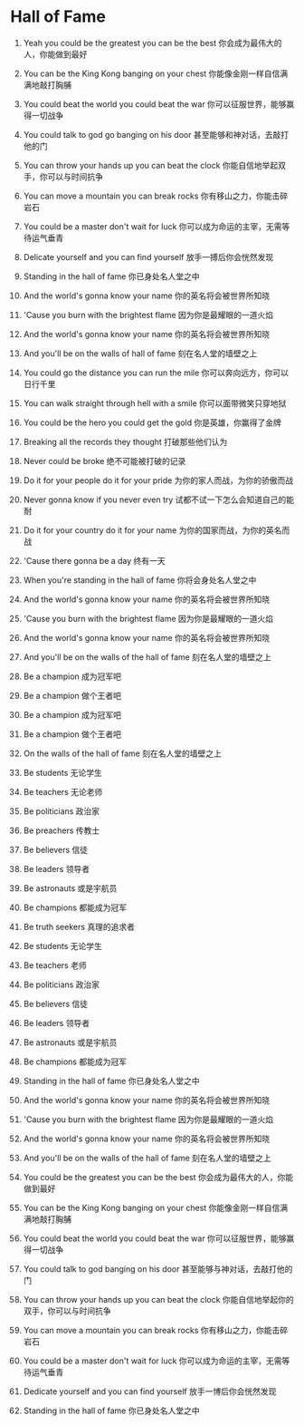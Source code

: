 # Hall of Fame

1. Yeah you could be the greatest you can be the best
   你会成为最伟大的人，你能做到最好

2. You can be the King Kong banging on your chest
   你能像金刚一样自信满满地敲打胸脯

3. You could beat the world you could beat the war
   你可以征服世界，能够赢得一切战争

4. You could talk to god go banging on his door
   甚至能够和神对话，去敲打他的门

5. You can throw your hands up you can beat the clock
   你能自信地举起双手，你可以与时间抗争

6. You can move a mountain you can break rocks
   你有移山之力，你能击碎岩石

7. You could be a master don't wait for luck
   你可以成为命运的主宰，无需等待运气垂青

8. Delicate yourself and you can find yourself
   放手一搏后你会恍然发现

9. Standing in the hall of fame
   你已身处名人堂之中

10. And the world's gonna know your name
    你的英名将会被世界所知晓

11. 'Cause you burn with the brightest flame
    因为你是最耀眼的一道火焰

12. And the world's gonna know your name
    你的英名将会被世界所知晓

13. And you'll be on the walls of hall of fame
    刻在名人堂的墙壁之上

14. You could go the distance you can run the mile
    你可以奔向远方，你可以日行千里

15. You can walk straight through hell with a smile
    你可以面带微笑只穿地狱

16. You could be the hero you could get the gold
    你是英雄，你赢得了金牌

17. Breaking all the records they thought
    打破那些他们认为

18. Never could be broke
    绝不可能被打破的记录

19. Do it for your people do it for your pride
    为你的家人而战，为你的骄傲而战

20. Never gonna know if you never even try
    试都不试一下怎么会知道自己的能耐

21. Do it for your country do it for your name
    为你的国家而战，为你的英名而战

22. 'Cause there gonna be a day
    终有一天

23. When you're standing in the hall of fame
    你将会身处名人堂之中

24. And the world's gonna know your name
    你的英名将会被世界所知晓

25. 'Cause you burn with the brightest flame
    因为你是最耀眼的一道火焰

26. And the world's gonna know your name
    你的英名将会被世界所知晓

27. And you'll be on the walls of the hall of fame
    刻在名人堂的墙壁之上

28. Be a champion
    成为冠军吧

29. Be a champion
    做个王者吧

30. Be a champion
    成为冠军吧

31. Be a champion
    做个王者吧

32. On the walls of the hall of fame
    刻在名人堂的墙壁之上

33. Be students
    无论学生

34. Be teachers
    无论老师

35. Be politicians
    政治家

36. Be preachers
    传教士

37. Be believers
    信徒

38. Be leaders
    领导者

39. Be astronauts
    或是宇航员

40. Be champions
    都能成为冠军

41. Be truth seekers
    真理的追求者

42. Be students
    无论学生

43. Be teachers
    老师

44. Be politicians
    政治家

45. Be believers
    信徒

46. Be leaders
    领导者

47. Be astronauts
    或是宇航员

48. Be champions
    都能成为冠军

49. Standing in the hall of fame
    你已身处名人堂之中

50. And the world's gonna know your name
    你的英名将会被世界所知晓

51. 'Cause you burn with the brightest flame
    因为你是最耀眼的一道火焰

52. And the world's gonna know your name
    你的英名将会被世界所知晓

53. And you'll be on the walls of the hall of fame
    刻在名人堂的墙壁之上

54. You could be the greatest you can be the best
    你会成为最伟大的人，你能做到最好

55. You can be the King Kong banging on your chest
    你能像金刚一样自信满满地敲打胸脯

56. You could beat the world you could beat the war
    你可以征服世界，能够赢得一切战争

57. You could talk to god banging on his door
    甚至能够与神对话，去敲打他的门

58. You can throw your hands up you can beat the clock
    你能自信地举起你的双手，你可以与时间抗争

59. You can move a mountain you can break rocks
    你有移山之力，你能击碎岩石

60. You could be a master don't wait for luck
    你可以成为命运的主宰，无需等待运气垂青

61. Dedicate yourself and you can find yourself
    放手一博后你会恍然发现

62. Standing in the hall of fame
    你已身处名人堂之中
